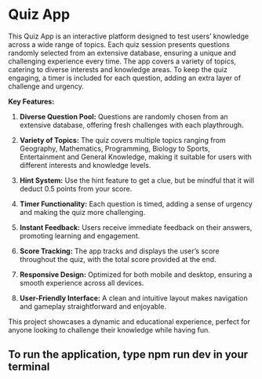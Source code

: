 # Quiz App
This Quiz App is an interactive platform designed to test users’ knowledge across a wide range of topics. Each quiz session presents questions randomly selected from an extensive database, ensuring a unique and challenging experience every time. The app covers a variety of topics, catering to diverse interests and knowledge areas. To keep the quiz engaging, a timer is included for each question, adding an extra layer of challenge and urgency.

**Key Features:**

1. **Diverse Question Pool:** Questions are randomly chosen from an extensive database, offering fresh challenges with each playthrough.

2. **Variety of Topics:** The quiz covers multiple topics ranging from Geography, Mathematics, Programming, Biology to Sports, Entertainment and General Knowledge, making it suitable for users with different interests and knowledge levels.

3. **Hint System:** Use the hint feature to get a clue, but be mindful that it will deduct 0.5 points from your score.

4. **Timer Functionality:** Each question is timed, adding a sense of urgency and making the quiz more challenging.

5. **Instant Feedback:** Users receive immediate feedback on their answers, promoting learning and engagement.

6. **Score Tracking:** The app tracks and displays the user’s score throughout the quiz, with the total score provided at the end.

7. **Responsive Design:** Optimized for both mobile and desktop, ensuring a smooth experience across all devices.

8. **User-Friendly Interface:** A clean and intuitive layout makes navigation and gameplay straightforward and enjoyable.


This project showcases a dynamic and educational experience, perfect for anyone looking to challenge their knowledge while having fun.

## To run the application, type **npm run dev** in your terminal
